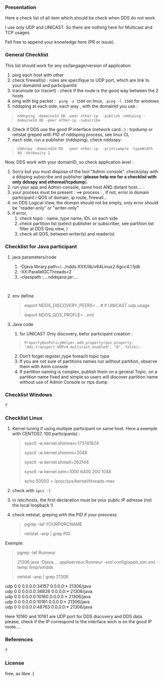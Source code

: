 ### Presentation

Here a check list of all item which should be check when DDS do not work.

I use only UDP and UNICAST. So there are nothing here for Multicast and TCP usages.

Fell free to append your knowledge here (PR or issue).

 

### General Checklist 

This list should work for any os/langage/version of application.



1. ping each host with other
2. check firewall(s) : rules are specifique to UDP port, which are link to your domainId and participantId
3. traceroute (or tracert) : check if the route is the good way between the 2 hosts
4. ping with big packet : ``` ping -s 1500``` on linux, ``` ping -l 1500```  for windows
5. nddsping at each side, each way , with the domainId you use  :

> ``` nddsping -domaineId DD -peer other-ip  -publish ```
> ``` nddsping -domaineId DD -peer other-ip -subscribe```

6. Check if DDS use the good IP interface (network card...) : tcpdump or netstat greped with PID of  nddsping process, see linux CL
7. each side, run a publisher (nddsping), check nddsspy:

> ```nddsspy -domaindId DD  -peer other-ip  -printsample -typeWidth 40 -Verbosity 2```



Now, DDS work with your domainID, so check application level :

1. Sorry but you must dispose of the tool "Admin console". check/play with a 
  ddsping subscribe and publisher (**please help me for a checklist with only ddsspy 
  and ethereal/tcpdump**).
2. run your app and Admin-console, same host AND distant host.... :
3. your process must be present : <host> ==> process : <pid>, if not, error in domain participant / QOS of domain, ip route, firewall...
4. on DDS Logical View, the domain should not be empty, only error should be "reader-only" or "writer-only"
5. if error, 
   1. check topic : name, type name, IDL on each side
   2. check partition list (select publisher or subscriber, see partition list filter at DDS Qoq view, )
   3. check all QOS, between writer(s) and reader(s)





### Checklist for Java participant

1. java parameters/code 

   1.  -Djava.library.path=/.../ndds.XXX/lib/x64Linux2.6gcc4.1.1jdk 
   2.  -XX:ParallelGCThreads=2 
   3.  -classpath :....nddsjava.jar:...


   ​

2. env define

   > export NDDS_DISCOVERY_PEERS=...   # if UNICAST udp usage
   >
   > export  NDDS_QOS_PROFLE=...xml 

3. Java code   ​
   1.  for UNICAST Only discovery, befor participant creation :
    > ```PropertyQosPolicyHelper.add_property(qos.property, "dds.transport.UDPv4.multicast_enabled", "0", false);```
   2. Don't forget register_type foreach topic type
   3. If you are not sure of partitions names run without partition, observe them with Amin console
   4. If partition naming is complex, publish them on a general Topic, on a partition name fixed and simple
      so users will discover partition name without use of Admin Console or rtps dump

### Checklist Windows

?



### Checklist Linux

1. Kernel tuning if using multiple participant on same host. Here a exemple with CENTOS7, 100 participants) :

   > sysctl -w kernel.shmmax=173741824
   >
   > sysctl -w kernel.shmmni=2048
   >
   > sysctl -w kernel.shmall=262144
   >
   > sysctl -w kernel.sem=1000 6400 200 1048
   >
   > echo 50000 > /proc/sys/kernel/threads-max

2. check with ```ipcs -l```

3. in /etc/hosts, the first declaration must be your public IP adresse (not the local loopback !)

4. check netstat, greping with the PID if your preocess
    > pgrep -laf YOURPORCNAME
    >
    > netstat -anp | grep PID

Exemple:

>pgrep -laf Runneur
>
>21306 java -Djava.... appliserveur.Runneur -xml config/appli_sim.xml -temp /tmp/vmdds
>
>netstat -anp | grep 21306

udp        0      0 0.0.0.0:34157           0.0.0.0:*                           21306/java          
udp        0      0 0.0.0.0:36826           0.0.0.0:*                           21306/java          
udp        0      0 0.0.0.0:10160           0.0.0.0:*                           21306/java          
udp        0      0 0.0.0.0:10161           0.0.0.0:*                           21306/java          
udp        0      0 0.0.0.0:48763           0.0.0.0:*                           21306/java    

Here 10160 and 10161 are UDP port for DDS discovery and DDS data.
please, check if the IP correspond to the interface wich is on the good IP route....


### References

?

### License

free, as libre :)

